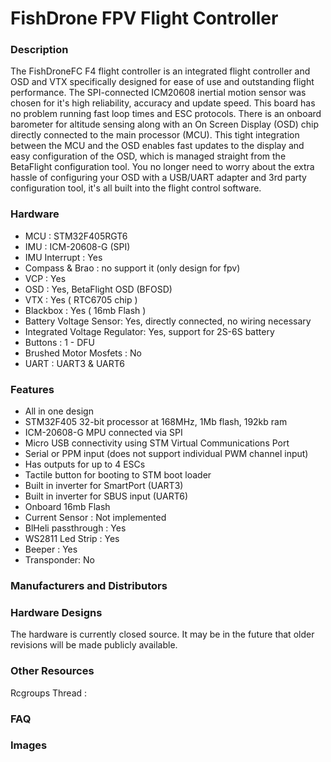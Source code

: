 # FishDrone FPV Flight Controller

### Description
The FishDroneFC F4 flight controller is an integrated flight controller and OSD and VTX specifically designed for ease of use and outstanding flight performance. The SPI-connected ICM20608 inertial motion sensor was chosen for it's high reliability, accuracy and update speed. This board has no problem running fast loop times and ESC protocols. There is an onboard barometer for altitude sensing along with an On Screen Display (OSD) chip directly connected to the main processor (MCU). This tight integration between the MCU and the OSD enables fast updates to the display and easy configuration of the OSD, which is managed straight from the BetaFlight configuration tool. You no longer need to worry about the extra hassle of configuring your OSD with a USB/UART adapter and 3rd party configuration tool, it's all built into the flight control software.

### Hardware
- MCU : STM32F405RGT6
- IMU : ICM-20608-G (SPI)
- IMU Interrupt : Yes
- Compass & Brao : no support it (only  design for fpv)
- VCP : Yes
- OSD : Yes, BetaFlight OSD (BFOSD)
- VTX : Yes ( RTC6705 chip )
- Blackbox : Yes ( 16mb Flash )
- Battery Voltage Sensor: Yes, directly connected, no wiring necessary
- Integrated Voltage Regulator: Yes, support for 2S-6S battery
- Buttons : 1 - DFU
- Brushed Motor Mosfets : No
- UART : UART3 & UART6

### Features
- All in one design
- STM32F405 32-bit processor at 168MHz, 1Mb flash, 192kb ram
- ICM-20608-G MPU connected via SPI 
- Micro USB connectivity using STM Virtual Communications Port
- Serial or PPM input (does not support individual PWM channel input)
- Has outputs for up to 4 ESCs
- Tactile button for booting to STM boot loader
- Built in inverter for SmartPort (UART3)
- Built in inverter for SBUS input (UART6)
- Onboard 16mb Flash
- Current Sensor : Not implemented
- BlHeli passthrough : Yes
- WS2811 Led Strip : Yes
- Beeper : Yes
- Transponder: No

### Manufacturers and Distributors

### Hardware Designs 
The hardware is currently closed source. It may be in the future that older revisions will be made publicly available.

### Other Resources
Rcgroups Thread : 

### FAQ 

### Images

